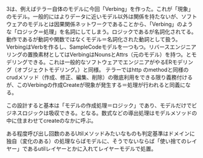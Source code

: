 3は、例えばテラー自体のモデルに今回「Verbing」を作った。これが「現象」のモデル。一般的にはよりデータに近いモデル以外は関係を持たないが、ソフトウェアのモデルとは因果関係ネットワークであることから、「Verbing」のような「ロジック＝処理」を名詞にしてしまう。ロジックであるが名詞化されてる。動作であるが動詞や関数ではなくモデル＝名詞化された動詞として扱う。
VerbingはVerbを作るし、SampleCodeモデルを一つもつ。リバースエンジニアリングの置換素材としてはVerbingはNounsとAttrs（元のモデル）を持つ。とモデリングできる。これは一般的なソフトウェアでエンジニアがやるERモデリング（オブジェクトモデリング。）と同様。
テラーではhttp のmethodと同様のcrudメソッド（作成、修正、編集、削除）の徹底利用をできる限り義務付けるが、このVerbingの作成Createが現象が発生する＝処理が行われると同義になる。

この設計すると基本は「モデルの作成処理＝ロジック」であり、モデルだけでビジネスロジックは吸収できる。となる。数式などの導出処理はモデルメソッドの中に住まわせてcreateのなかに呼ぶ。

ある程度呼び出し回数のあるUtilメソッドみたいなものも判定基準はドメインに独自（変化のある）の処理ならばモデルに、そうでないならば「使い捨てのレイヤー」であるutilレイヤーとかに入れてレイヤーモデルで処置。

